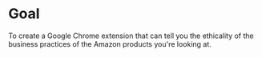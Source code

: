 # Goal

To create a Google Chrome extension that can tell you the ethicality of the business practices of the Amazon products you're looking at.
